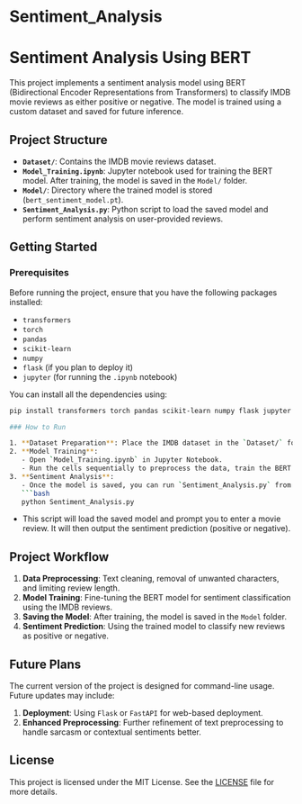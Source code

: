 # Sentiment_Analysis

# Sentiment Analysis Using BERT

This project implements a sentiment analysis model using BERT (Bidirectional Encoder Representations from Transformers) to classify IMDB movie reviews as either positive or negative. The model is trained using a custom dataset and saved for future inference.

## Project Structure
- **`Dataset/`**: Contains the IMDB movie reviews dataset.
- **`Model_Training.ipynb`**: Jupyter notebook used for training the BERT model. After training, the model is saved in the `Model/` folder.
- **`Model/`**: Directory where the trained model is stored (`bert_sentiment_model.pt`).
- **`Sentiment_Analysis.py`**: Python script to load the saved model and perform sentiment analysis on user-provided reviews.

## Getting Started

### Prerequisites
Before running the project, ensure that you have the following packages installed:
- `transformers`
- `torch`
- `pandas`
- `scikit-learn`
- `numpy`
- `flask` (if you plan to deploy it)
- `jupyter` (for running the `.ipynb` notebook)

You can install all the dependencies using:
```bash
pip install transformers torch pandas scikit-learn numpy flask jupyter

### How to Run

1. **Dataset Preparation**: Place the IMDB dataset in the `Dataset/` folder.
2. **Model Training**:
   - Open `Model_Training.ipynb` in Jupyter Notebook.
   - Run the cells sequentially to preprocess the data, train the BERT model, and save it to the `Model/` folder as `bert_sentiment_model.pt`.
3. **Sentiment Analysis**:
   - Once the model is saved, you can run `Sentiment_Analysis.py` from the command line:
   ```bash
   python Sentiment_Analysis.py
   ```
   - This script will load the saved model and prompt you to enter a movie review. It will then output the sentiment prediction (positive or negative).



## Project Workflow

1. **Data Preprocessing**: Text cleaning, removal of unwanted characters, and limiting review length.
2. **Model Training**: Fine-tuning the BERT model for sentiment classification using the IMDB reviews.
3. **Saving the Model**: After training, the model is saved in the `Model` folder.
4. **Sentiment Prediction**: Using the trained model to classify new reviews as positive or negative.

## Future Plans
The current version of the project is designed for command-line usage. Future updates may include:
1. **Deployment**: Using `Flask` or `FastAPI` for web-based deployment.
2. **Enhanced Preprocessing**: Further refinement of text preprocessing to handle sarcasm or contextual sentiments better.

## License
This project is licensed under the MIT License. See the [LICENSE](LICENSE) file for more details.
```
